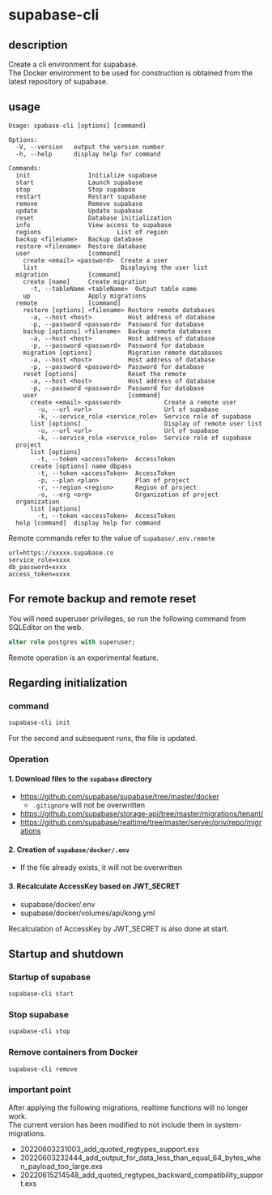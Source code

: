 # supabase-cli

## description

Create a cli environment for supabase.  
The Docker environment to be used for construction is obtained from the latest repository of supabase.

## usage

```
Usage: spabase-cli [options] [command]

Options:
  -V, --version   output the version number
  -h, --help      display help for command

Commands:
  init                Initialize supabase
  start               Launch supabase
  stop                Stop supabase
  restart             Restart supabase
  remove              Remove supabase
  update              Update supabase
  reset               Database initialization
  info                View access to supabase
  regions                     List of region
  backup <filename>   Backup database
  restore <filename>  Restore database
  user                [command]
    create <email> <password>  Create a user
    list                       Displaying the user list
  migration           [command]
    create [name]     Create migration
      -t, --tableName <tableName>  Output table name
    up                Apply migrations
  remote              [command]
    restore [options] <filename> Restore remote databases
      -a, --host <host>          Host address of database
      -p, --password <password>  Password for database
    backup [options] <filename>  Backup remote databases
      -a, --host <host>          Host address of database
      -p, --password <password>  Password for database
    migration [options]          Migration remote databases
      -a, --host <host>          Host address of database
      -p, --password <password>  Password for database
    reset [options]              Reset the remote
      -a, --host <host>          Host address of database
      -p, --password <password>  Password for database
    user                         [command]
      create <email> <password>            Create a remote user
        -u, --url <url>                    Url of supabase
        -k, --service_role <service_role>  Service role of supabase
      list [options]                       Display of remote user list
        -u, --url <url>                    Url of supabase
        -k, --service_role <service_role>  Service role of supabase
  project
      list [options]
        -t, --token <accessToken>  AccessToken
      create [options] name dbpass
        -t, --token <accessToken>  AccessToken
        -p, --plan <plan>          Plan of project
        -r, --region <region>      Region of project
        -o, --org <org>            Organization of project
  organization
      list [options]
        -t, --token <accessToken>  AccessToken
  help [command]  display help for command
```

Remote commands refer to the value of `supabase/.env.remote`

```env
url=https://xxxxx.supabase.co
service_role=xxxx
db_password=xxxx
access_token=xxxx
```

## For remote backup and remote reset

You will need superuser privileges, so run the following command from SQLEditor on the web.

```sql
alter role postgres with superuser;
```

Remote operation is an experimental feature.

## Regarding initialization

### command

```sh
supabase-cli init
```

For the second and subsequent runs, the file is updated.

### Operation

#### 1. Download files to the `supabase` directory

- https://github.com/supabase/supabase/tree/master/docker
  - `.gitignore` will not be overwritten
- https://github.com/supabase/storage-api/tree/master/migrations/tenant/
- https://github.com/supabase/realtime/tree/master/server/priv/repo/migrations

#### 2. Creation of `supabase/docker/.env`

- If the file already exists, it will not be overwritten

#### 3. Recalculate AccessKey based on JWT_SECRET

- supabase/docker/.env
- supabase/docker/volumes/api/kong.yml

Recalculation of AccessKey by JWT_SECRET is also done at start.

## Startup and shutdown

### Startup of supabase

```sh
supabase-cli start
```

### Stop supabase

```sh
supabase-cli stop
```

### Remove containers from Docker

```sh
supabase-cli remove
```

### important point

After applying the following migrations, realtime functions will no longer work.  
The current version has been modified to not include them in system-migrations.

- 20220603231003_add_quoted_regtypes_support.exs
- 20220603232444_add_output_for_data_less_than_equal_64_bytes_when_payload_too_large.exs
- 20220615214548_add_quoted_regtypes_backward_compatibility_support.exs
